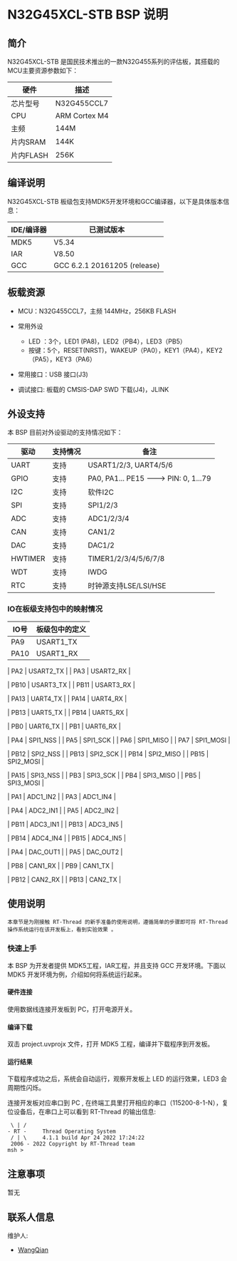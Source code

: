 # N32G45XCL-STB BSP 说明

## 简介

N32G45XCL-STB 是国民技术推出的一款N32G455系列的评估板，其搭载的MCU主要资源参数如下：

| 硬件      | 描述          |
| --------- | ------------- |
| 芯片型号  | N32G455CCL7   |
| CPU       | ARM Cortex M4 |
| 主频      | 144M          |
| 片内SRAM  | 144K          |
| 片内FLASH | 256K          |

## 编译说明

N32G45XCL-STB 板级包支持MDK5开发环境和GCC编译器，以下是具体版本信息：

| IDE/编译器 | 已测试版本                   |
| ---------- | ---------------------------- |
| MDK5       | V5.34                        |
| IAR        | V8.50                        |
| GCC        | GCC 6.2.1 20161205 (release) |

## 板载资源

- MCU：N32G455CCL7，主频 144MHz，256KB FLASH
- 常用外设
  - LED ：3个，LED1 (PA8)，LED2（PB4），LED3（PB5）
  - 按键：5个，RESET(NRST)，WAKEUP（PA0），KEY1（PA4），KEY2（PA5），KEY3（PA6）

- 常用接口：USB 接口(J3)
- 调试接口: 板载的 CMSIS-DAP SWD 下载(J4)，JLINK

## 外设支持

本 BSP 目前对外设驱动的支持情况如下：

| 驱动      | 支持情况  |            备注                      |
| --------- | --------  | -------------------------------------|
| UART      | 支持      | USART1/2/3, UART4/5/6                |
| GPIO      | 支持      | PA0, PA1... PE15 ---> PIN: 0, 1...79 |
| I2C       | 支持      | 软件I2C                              |
| SPI       | 支持      | SPI1/2/3                             |
| ADC       | 支持      | ADC1/2/3/4                           |
| CAN       | 支持      | CAN1/2                               |
| DAC       | 支持      | DAC1/2                               |
| HWTIMER   | 支持      | TIMER1/2/3/4/5/6/7/8                 |
| WDT       | 支持      | IWDG                                 |
| RTC       | 支持      | 时钟源支持LSE/LSI/HSE                | 

### IO在板级支持包中的映射情况

| IO号 | 板级包中的定义 |
| ---- | -------------- |
| PA9  | USART1_TX      |
| PA10 | USART1_RX      |

| PA2  | USART2_TX      |
| PA3  | USART2_RX      |

| PB10 | USART3_TX      |
| PB11 | USART3_RX      |

| PA13 | UART4_TX       |
| PA14 | UART4_RX       |

| PB13 | UART5_TX       |
| PB14 | UART5_RX       |

| PB0  | UART6_TX       |
| PB1  | UART6_RX       |

| PA4  | SPI1_NSS       |
| PA5  | SPI1_SCK       |
| PA6  | SPI1_MISO      |
| PA7  | SPI1_MOSI      |

| PB12 | SPI2_NSS       |
| PB13 | SPI2_SCK       |
| PB14 | SPI2_MISO      |
| PB15 | SPI2_MOSI      |

| PA15 | SPI3_NSS       |
| PB3  | SPI3_SCK       |
| PB4  | SPI3_MISO      |
| PB5  | SPI3_MOSI      |

| PA1  | ADC1_IN2       |
| PA3  | ADC1_IN4       |

| PA4  | ADC2_IN1       |
| PA5  | ADC2_IN2       |

| PB11 | ADC3_IN1       |
| PB13 | ADC3_IN5       |

| PB14 | ADC4_IN4       |
| PB15 | ADC4_IN5       |

| PA4  | DAC_OUT1       |
| PA5  | DAC_OUT2       |

| PB8  | CAN1_RX        |
| PB9  | CAN1_TX        |

| PB12 | CAN2_RX        |
| PB13 | CAN2_TX        |

## 使用说明

    本章节是为刚接触 RT-Thread 的新手准备的使用说明，遵循简单的步骤即可将 RT-Thread 操作系统运行在该开发板上，看到实验效果 。

### 快速上手

本 BSP 为开发者提供 MDK5工程，IAR工程，并且支持 GCC 开发环境。下面以 MDK5 开发环境为例，介绍如何将系统运行起来。

#### 硬件连接

使用数据线连接开发板到 PC，打开电源开关。

#### 编译下载

双击 project.uvprojx 文件，打开 MDK5 工程，编译并下载程序到开发板。

#### 运行结果

下载程序成功之后，系统会自动运行，观察开发板上 LED 的运行效果，LED3 会周期性闪烁。

连接开发板对应串口到 PC , 在终端工具里打开相应的串口（115200-8-1-N），复位设备后，在串口上可以看到 RT-Thread 的输出信息:

```
 \ | /
- RT -     Thread Operating System
 / | \     4.1.1 build Apr 24 2022 17:24:22
 2006 - 2022 Copyright by RT-Thread team
msh >
```

## 注意事项

暂无

## 联系人信息

维护人:

- [WangQian](https://github.com/NationsHuanghanbin)
